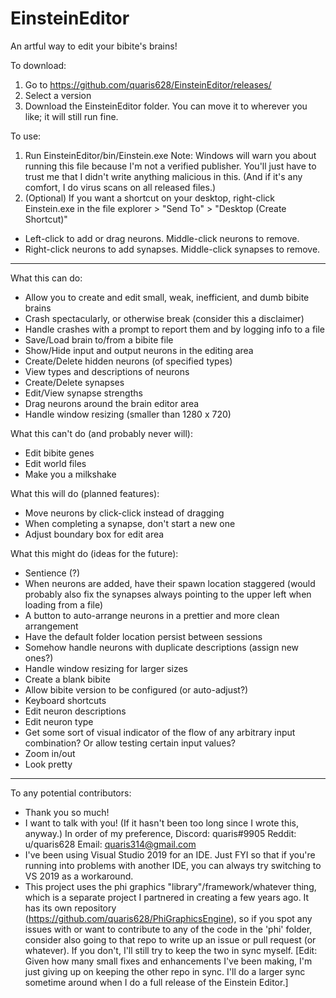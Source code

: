 # EinsteinEditor
An artful way to edit your bibite's brains!

To download:
 1. Go to https://github.com/quaris628/EinsteinEditor/releases/
 2. Select a version
 3. Download the EinsteinEditor folder. You can move it to wherever you like; it will still run fine.

To use:
 1. Run EinsteinEditor/bin/Einstein.exe
   Note: Windows will warn you about running this file because I'm not a verified publisher. You'll just have to trust me that I didn't write anything malicious in this.
   (And if it's any comfort, I do virus scans on all released files.)
 2. (Optional) If you want a shortcut on your desktop, right-click Einstein.exe in the file explorer > "Send To" > "Desktop (Create Shortcut)"
 - Left-click to add or drag neurons. Middle-click neurons to remove.
 - Right-click neurons to add synapses. Middle-click synapses to remove.

 -----

What this can do:
 - Allow you to create and edit small, weak, inefficient, and dumb bibite brains
 - Crash spectacularly, or otherwise break (consider this a disclaimer)
 - Handle crashes with a prompt to report them and by logging info to a file
 - Save/Load brain to/from a bibite file
 - Show/Hide input and output neurons in the editing area
 - Create/Delete hidden neurons (of specified types)
 - View types and descriptions of neurons
 - Create/Delete synapses
 - Edit/View synapse strengths
 - Drag neurons around the brain editor area
 - Handle window resizing (smaller than 1280 x 720)

What this can't do (and probably never will):
 - Edit bibite genes
 - Edit world files
 - Make you a milkshake

What this will do (planned features):
 - Move neurons by click-click instead of dragging
 - When completing a synapse, don't start a new one
 - Adjust boundary box for edit area
 
What this might do (ideas for the future):
 - Sentience (?)
 - When neurons are added, have their spawn location staggered (would probably also fix the synapses always pointing to the upper left when loading from a file)
 - A button to auto-arrange neurons in a prettier and more clean arrangement
 - Have the default folder location persist between sessions
 - Somehow handle neurons with duplicate descriptions (assign new ones?)
 - Handle window resizing for larger sizes
 - Create a blank bibite
 - Allow bibite version to be configured (or auto-adjust?)
 - Keyboard shortcuts
 - Edit neuron descriptions
 - Edit neuron type
 - Get some sort of visual indicator of the flow of any arbitrary input combination? Or allow testing certain input values?
 - Zoom in/out
 - Look pretty
 
 -----

To any potential contributors:
 - Thank you so much!
 - I want to talk with you! (If it hasn't been too long since I wrote this, anyway.) In order of my preference, Discord: quaris#9905 Reddit: u/quaris628 Email: quaris314@gmail.com
 - I've been using Visual Studio 2019 for an IDE. Just FYI so that if you're running into problems with another IDE, you can always try switching to VS 2019 as a workaround.
 - This project uses the phi graphics "library"/framework/whatever thing, which is a separate project I partnered in creating a few years ago. It has its own repository (https://github.com/quaris628/PhiGraphicsEngine), so if you spot any issues with or want to contribute to any of the code in the 'phi' folder, consider also going to that repo to write up an issue or pull request (or whatever). If you don't, I'll still try to keep the two in sync myself. [Edit: Given how many small fixes and enhancements I've been making, I'm just giving up on keeping the other repo in sync. I'll do a larger sync sometime around when I do a full release of the Einstein Editor.]

